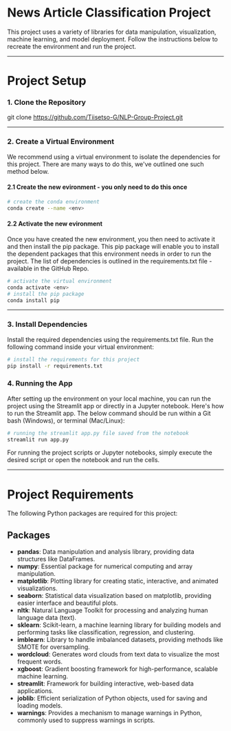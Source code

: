 # News Article Classification Project
This project uses a variety of libraries for data manipulation, visualization, machine learning, and model deployment. Follow the instructions below to recreate the environment and run the project.
____

# Project Setup
### 1. Clone the Repository

git clone https://github.com/Tiisetso-G/NLP-Group-Project.git

___
### 2. Create a Virtual Environment
We recommend using a virtual environment to isolate the dependencies for this project. There are many ways to do this, we've outlined one such method below.

#### 2.1 Create the new evironment - you only need to do this once

```bash
# create the conda environment
conda create --name <env>
```

#### 2.2 Activate the new evironment 

Once you have created the new environment, you then need to activate it and then install the pip package. This pip package will enable you to install the dependent packages that this environment needs in order to run the project. The list of dependencies is outlined in the requirements.txt file - available in the GitHub Repo.

```bash
# activate the virtual environment
conda activate <env>
# install the pip package
conda install pip
```

___
### 3. Install Dependencies
Install the required dependencies using the requirements.txt file. Run the following command inside your virtual environment:

```bash
# install the requirements for this project
pip install -r requirements.txt
```

### 4. Running the App
After setting up the environment on your local machine, you can run the project using the Streamlit app or directly in a Jupyter notebook. Here's how to run the Streamlit app. The below command should be run within a Git bash (Windows), or terminal (Mac/Linux):

```bash
# running the streamlit app.py file saved from the notebook
streamlit run app.py
```

For running the project scripts or Jupyter notebooks, simply execute the desired script or open the notebook and run the cells.

___ 

# Project Requirements
The following Python packages are required for this project:

## Packages
* **pandas**: Data manipulation and analysis library, providing data structures like DataFrames.
* **numpy**: Essential package for numerical computing and array manipulation.
* **matplotlib**: Plotting library for creating static, interactive, and animated visualizations.
* **seaborn**: Statistical data visualization based on matplotlib, providing easier interface and beautiful plots.
* **nltk**: Natural Language Toolkit for processing and analyzing human language data (text).
* **sklearn**: Scikit-learn, a machine learning library for building models and performing tasks like classification, regression, and clustering.
* **imblearn**: Library to handle imbalanced datasets, providing methods like SMOTE for oversampling.
* **wordcloud**: Generates word clouds from text data to visualize the most frequent words.
* **xgboost**: Gradient boosting framework for high-performance, scalable machine learning.
* **streamlit**: Framework for building interactive, web-based data applications.
* **joblib**: Efficient serialization of Python objects, used for saving and loading models.
* **warnings**: Provides a mechanism to manage warnings in Python, commonly used to suppress warnings in scripts.
